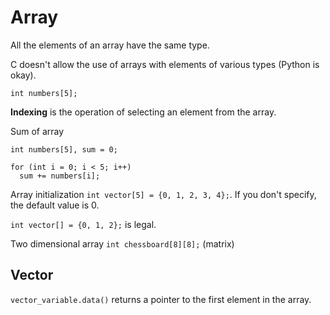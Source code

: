 # Array

All the elements of an array have the same type.

C doesn't allow the use of arrays with elements of various types (Python is okay).

`int numbers[5];`

**Indexing** is the operation of selecting an element from the array.

Sum of array

```
int numbers[5], sum = 0;

for (int i = 0; i < 5; i++)
  sum += numbers[i];
```

Array initialization `int vector[5] = {0, 1, 2, 3, 4};`. If you don't specify, the default value is 0.

`int vector[] = {0, 1, 2};` is legal.

Two dimensional array `int chessboard[8][8];` (matrix)

## Vector

`vector_variable.data()` returns a pointer to the first element in the array.


